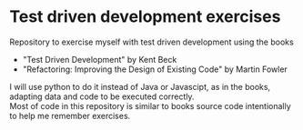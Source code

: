 # Test driven development exercises

Repository to exercise myself with test driven development using
the books
 * "Test Driven Development" by Kent Beck 
 * "Refactoring: Improving the Design of Existing Code" by Martin Fowler

I will use python to do it instead of Java or Javascipt, as in the books, adapting data and code to
be executed correctly.  
Most of code in this repository is similar to books source code intentionally to help me remember exercises.

